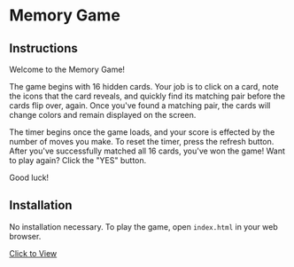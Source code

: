 # Memory Game 

## Instructions

Welcome to the Memory Game! 

The game begins with 16 hidden cards. Your job is to click on a card, note the icons that the card reveals, and quickly find its matching pair before the cards flip over, again. Once you've found a matching pair, the cards will change colors and remain displayed on the screen. 

The timer begins once the game loads, and your score is effected by the number of moves you make. To reset the timer, press the refresh button. After you've successfully matched all 16 cards, you've won the game! Want to play again? Click the "YES" button. 

Good luck!

## Installation

No installation necessary. To play the game, open ```index.html``` in your web browser.

[Click to View](https://nwhitby.github.io/Memory-Game/)
